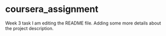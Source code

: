 # coursera_assignment
Week 3 task
I am editing the README file. Adding some more details about the project description.
